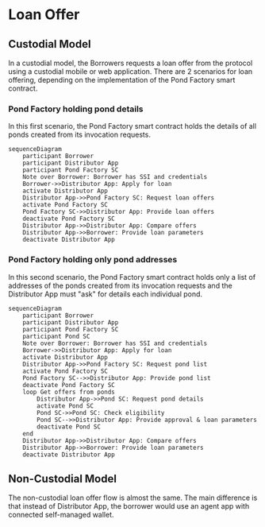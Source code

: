# Loan Offer
## Custodial Model
In a custodial model, the Borrowers requests a loan offer from the protocol using a custodial mobile or web application. There are 2 scenarios for loan offering, depending on the implementation of the Pond Factory smart contract.
### Pond Factory holding pond details
In this first scenario, the Pond Factory smart contract holds the details of all ponds created from its invocation requests.
```mermaid
sequenceDiagram
    participant Borrower
    participant Distributor App
    participant Pond Factory SC
    Note over Borrower: Borrower has SSI and credentials
    Borrower->>Distributor App: Apply for loan
    activate Distributor App
    Distributor App->>Pond Factory SC: Request loan offers
    activate Pond Factory SC
    Pond Factory SC->>Distributor App: Provide loan offers
    deactivate Pond Factory SC
    Distributor App->>Distributor App: Compare offers
    Distributor App->>Borrower: Provide loan parameters
    deactivate Distributor App
```
### Pond Factory holding only pond addresses
In this second scenario, the Pond Factory smart contract holds only a list of addresses of the ponds created from its invocation requests and the Distributor App must "ask" for details each individual pond.
```mermaid
sequenceDiagram
    participant Borrower
    participant Distributor App
    participant Pond Factory SC
    participant Pond SC
    Note over Borrower: Borrower has SSI and credentials
    Borrower->>Distributor App: Apply for loan
    activate Distributor App
    Distributor App->>Pond Factory SC: Request pond list
    activate Pond Factory SC
    Pond Factory SC-->>Distributor App: Provide pond list
    deactivate Pond Factory SC
    loop Get offers from ponds
        Distributor App->>Pond SC: Request pond details
        activate Pond SC
        Pond SC->>Pond SC: Check eligibility
        Pond SC-->>Distributor App: Provide approval & loan parameters
        deactivate Pond SC
    end
    Distributor App->>Distributor App: Compare offers
    Distributor App->>Borrower: Provide loan parameters
    deactivate Distributor App
```
## Non-Custodial Model
The non-custodial loan offer flow is almost the same. The main difference is that instead of Distributor App, the borrower would use an agent app with connected self-managed wallet.
